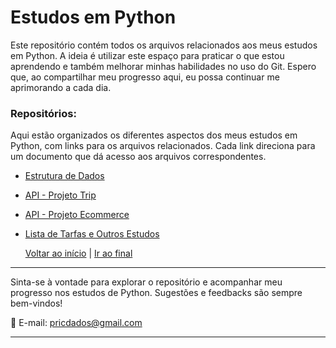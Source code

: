 # Estudos em Python

Este repositório contém todos os arquivos relacionados aos meus estudos em Python. A ideia é utilizar este espaço para praticar o que estou aprendendo e também melhorar minhas habilidades no uso do Git. Espero que, ao compartilhar meu progresso aqui, eu possa continuar me aprimorando a cada dia.

### Repositórios:

Aqui estão organizados os diferentes aspectos dos meus estudos em Python, com links para os arquivos relacionados. Cada link direciona para um documento que dá acesso aos arquivos correspondentes.

  - [Estrutura de Dados](https://github.com/pricmendes/estudosPython/blob/main/Estrutura_de_Dados.md)
  - [API - Projeto Trip](https://github.com/pricmendes/estudosPython/blob/trip/README.md)
  - [API - Projeto Ecommerce](https://github.com/pricmendes/estudosPython/blob/ecommerce/README.md)
  - [Lista de Tarfas e Outros Estudos](https://github.com/pricmendes/estudosPython/blob/lista_tarefas_e_outros/README.md)



    [Voltar ao início](#) | [Ir ao final](#final)


---

Sinta-se à vontade para explorar o repositório e acompanhar meu progresso nos estudos de Python. 
Sugestões e feedbacks são sempre bem-vindos!

📧 E-mail: [pricdados@gmail.com](mailto:pricdados@gmail.com)  


---
<a name="final"></a>



